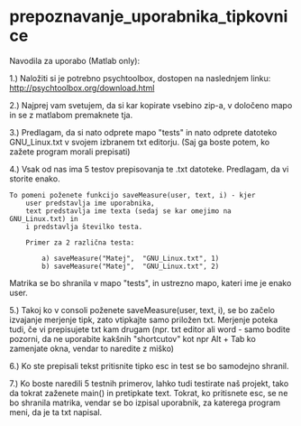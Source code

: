 # prepoznavanje_uporabnika_tipkovnice
Navodila za uporabo (Matlab only):

1.) Naložiti si je potrebno psychtoolbox, dostopen na naslednjem linku: http://psychtoolbox.org/download.html

2.) Najprej vam svetujem, da si kar kopirate vsebino zip-a, v določeno mapo in se z matlabom premaknete tja.

3.) Predlagam, da si nato odprete mapo "tests" in nato odprete datoteko GNU_Linux.txt v svojem izbranem txt editorju. (Saj ga boste potem, ko zažete program morali prepisati)

4.) Vsak od nas ima 5 testov prepisovanja te .txt datoteke. Predlagam, da vi storite enako.

    To pomeni poženete funkcijo saveMeasure(user, text, i) - kjer
        user predstavlja ime uporabnika,
        text predstavlja ime texta (sedaj se kar omejimo na  GNU_Linux.txt) in
        i predstavlja številko testa.
        
        Primer za 2 različna testa: 
        
            a) saveMeasure("Matej",  "GNU_Linux.txt", 1)
            b) saveMeasure("Matej",  "GNU_Linux.txt", 2)
        
Matrika se bo shranila v mapo "tests", in ustrezno mapo, kateri ime je enako user.

5.) Takoj ko v consoli poženete saveMeasure(user, text, i), se bo začelo izvajanje merjenje tipk, zato vtipkajte samo priložen txt. 
    Merjenje poteka tudi, če vi prepisujete txt kam drugam (npr. txt editor ali word - samo bodite pozorni, da ne uporabite kakšnih         "shortcutov" kot npr Alt + Tab ko zamenjate okna, vendar to naredite z miško)

6.) Ko ste prepisali tekst pritisnite tipko esc in test se bo samodejno shranil.

7.) Ko boste naredili 5 testnih primerov, lahko tudi testirate naš projekt, tako da tokrat zaženete main() in
pretipkate
 text. Tokrat, ko pritisnete esc, se ne bo shranila matrika, vendar se bo izpisal uporabnik, za katerega program meni, da je ta txt napisal.
